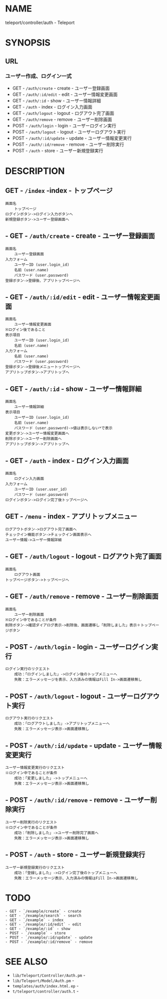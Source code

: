 # NAME

teleport/controller/auth - Teleport

# SYNOPSIS

## URL

### ユーザー作成、ログイン一式

- GET - `/auth/create` - create - ユーザー登録画面
- GET - `/auth/:id/edit` - edit - ユーザー情報変更画面
- GET - `/auth/:id` - show - ユーザー情報詳細
- GET - `/auth` - index - ログイン入力画面
- GET - `/auth/logout` - logout - ログアウト完了画面
- GET - `/auth/remove` - remove - ユーザー削除画面
- POST - `/auth/login` - login - ユーザーログイン実行
- POST - `/auth/logout` - logout - ユーザーログアウト実行
- POST - `/auth/:id/update` - update - ユーザー情報変更実行
- POST - `/auth/:id/remove` - remove - ユーザー削除実行
- POST - `/auth` - store - ユーザー新規登録実行

# DESCRIPTION

## GET - `/index` -index  - トップページ
```
画面名
    トップページ
ログインボタン->ログイン入力ボタンへ
新規登録ボタン->ユーザー登録画面へ
```

## - GET - `/auth/create` - create - ユーザー登録画面

```
画面名
    ユーザー登録画面
入力フォーム
    ユーザーID (user.login_id)
    名前 (user.name)
    パスワード (user.password)
登録ボタン->登録後、アプリトップページへ
```

## - GET - `/auth/:id/edit` - edit - ユーザー情報変更画面

```
画面名
    ユーザー情報変更画面
※ログイン後であること
表示項目
    ユーザーID (user.login_id)
    名前 (user.name)
入力フォーム
    名前 (user.name)
    パスワード (user.password)
登録ボタン->登録後メニュートップページへ
アプリトップボタン->アプリトップへ
```

## - GET - `/auth/:id` - show - ユーザー情報詳細

```
画面名
    ユーザー情報詳細
表示項目
    ユーザーID (user.login_id)
    名前 (user.name)
    パスワード (user.password)->値は表示しない*で表示
変更ボタン->ユーザー情報変更画面へ
削除ボタン->ユーザー削除画面へ
アプリトップボタン->アプリトップへ
```

## - GET - `/auth` - index - ログイン入力画面

```
画面名
    ログイン入力画面
入力フォーム
    ユーザーID (user.user_id)
    パスワード (user.password)
ログインボタン->ログイン完了後トップページへ
```

## GET - `/menu` - index - アプリトップメニュー
```
ログアウトボタン->ログアウト完了画面へ
チェックイン機能ボタン->チェックイン画面表示へ
ユーザー情報->ユーザー情報詳細
```

## - GET - `/auth/logout` - logout - ログアウト完了画面

```
画面名
    ログアウト画面
トップページボタン->トップページへ
```

## - GET - `/auth/remove` - remove - ユーザー削除画面

```
画面名
    ユーザー削除画面
※ログイン中であることが条件
削除ボタン->確認ダイアログ表示->削除後、画面遷移し「削除しました」表示＋トップページボタン
```

## - POST - `/auth/login` - login - ユーザーログイン実行

```
ログイン実行のリクエスト
    成功：「ログインしました」->ログイン後のトップメニューへ
    失敗：エラーメッセージを表示、入力済みの情報はFill In->画面遷移無し
```

## - POST - `/auth/logout` - logout - ユーザーログアウト実行

```
ログアウト実行のリクエスト
    成功：「ログアウトしました」->アプリトップメニューへ
    失敗：エラーメッセージ表示->画面遷移無し
```

## - POST - `/auth/:id/update` - update - ユーザー情報変更実行

```
ユーザー情報変更実行のリクエスト
※ログイン中であることが条件
    成功：「変更しました」->トップメニューへ
    失敗：エラーメッセージ表示->画面遷移無し
```

## - POST - `/auth/:id/remove` - remove - ユーザー削除実行

```
ユーザー削除実行のリクエスト
※ログイン中であることが条件
    成功：「削除しました」->ユーザー削除完了画面へ
    失敗：エラーメッセージ表示->画面遷移無し
```

## - POST - `/auth` - store - ユーザー新規登録実行

```
ユーザー新規登録実行のリクエスト
    成功：「登録しました」->ログイン完了後のトップメニューへ
    失敗：エラーメッセージ表示、入力済みの情報はFill In->画面遷移無し
```

# TODO

```
- GET - `/example/create` - create
- GET - `/example/search` - search
- GET - `/example` - index
- GET - `/example/:id/edit` - edit
- GET - `/example/:id` - show
- POST - `/example` - store
- POST - `/example/:id/update` - update
- POST - `/example/:id/remove` - remove
```

# SEE ALSO

- `lib/Teleport/Controller/Auth.pm` -
- `lib/Teleport/Model/Auth.pm` -
- `templates/auth/index.html.ep` -
- `t/teleport/controller/auth.t` -
